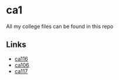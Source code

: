 # ca1

All my college files can be found in this repo

## Links
 - [ca116](http://ca116.computing.dcu.ie/)
 - [ca106](http://student.computing.dcu.ie/~joycec27/portfolio)
 - [ca117](https://ca117.computing.dcu.ie/html/index.html)